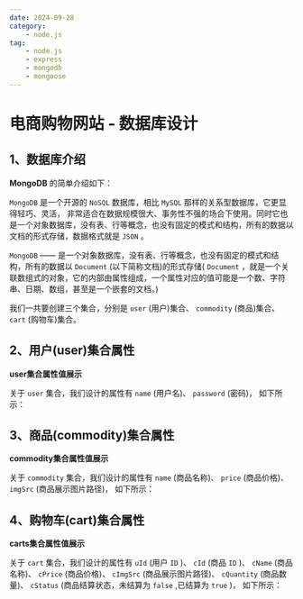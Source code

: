 ```yaml
---
date: 2024-09-28
category:
    - node.js
tag:
    - node.js
    - express
    - mongodb
    - mongoose
---
```

 # 电商购物网站 - 数据库设计
##  1、数据库介绍

**MongoDB** 的简单介绍如下：

` MongoDB ` 是一个开源的 ` NoSQL ` 数据库，相比 ` MySQL ` 那样的关系型数据库，它更显得轻巧、灵活，
非常适合在数据规模很大、事务性不强的场合下使用。同时它也是一个对象数据库，没有表、行等概念，也没有固定的模式和结构，所有的数据以文档的形式存储，数据格式就是
` JSON ` 。

` MongoDB ` —— 是一个对象数据库，没有表、行等概念，也没有固定的模式和结构，所有的数据以 ` Document `
(以下简称文档)的形式存储( ` Document `
，就是一个关联数组式的对象，它的内部由属性组成，一个属性对应的值可能是一个数、字符串、日期、数组，甚至是一个嵌套的文档。)

我们一共要创建三个集合，分别是 ` user ` (用户)集合、 ` commodity ` (商品)集合、 ` cart ` (购物车)集合。

##  2、用户(user)集合属性

**user集合属性值展示**

关于 ` user ` 集合，我们设计的属性有 ` name ` (用户名)、 ` password ` (密码)， 如下所示：

##  3、商品(commodity)集合属性

**commodity集合属性值展示**

关于 ` commodity ` 集合，我们设计的属性有 ` name ` (商品名称)、 ` price ` (商品价格)、 ` imgSrc `
(商品展示图片路径)， 如下所示：

##  4、购物车(cart)集合属性

**carts集合属性值展示**

关于 ` cart ` 集合，我们设计的属性有 ` uId ` (用户 ` ID ` )、 ` cId ` (商品 ` ID ` )、 ` cName `
(商品名称)、 ` cPrice ` (商品价格)、 ` cImgSrc ` (商品展示图片路径)、 ` cQuantity ` (商品数量)、 `
cStatus ` (商品结算状态，未结算为 ` false ` ,已结算为 ` true ` )， 如下所示：

